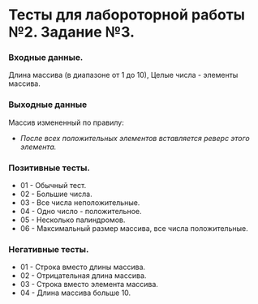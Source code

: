 # Тесты для лабороторной работы №2. Задание №3.

### Входные данные.
Длина массива (в диапазоне от 1 до 10),
Целые числа - элементы массива.

### Выходные данные
Массив измененный по правилу:
- _После всех положительных элементов вставляется реверс этого элемента._

### Позитивные тесты.
- 01 - Обычный тест.
- 02 - Большие числа.
- 03 - Все числа неположительные.
- 04 - Одно число - положительное.
- 05 - Несколько палиндромов.
- 06 - Максимальный размер массива, все числа положительные.

### Негативные тесты.
- 01 - Строка вместо длины массива.
- 02 - Отрицательная длина массива.
- 03 - Строка вместо элемента массива.
- 04 - Длина массива больше 10.
